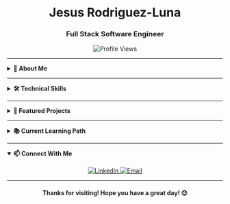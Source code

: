 <!-- HEADER -->
<div align="center">
  <h1>Jesus Rodriguez-Luna</h1>
  <h3>Full Stack Software Engineer</h3>
  <img src="https://komarev.com/ghpvc/?username=JRodriguez-Luna&style=flat-square&color=blue" alt="Profile Views"/>
</div>

---

<!-- ABOUT ME SECTION -->
<details>
  <summary><b>📝 About Me</b></summary>
  <br>
  
  I am a Full Stack Software Engineer with expertise in TypeScript, React, and Node.js. I recently completed intensive training at LearningFuze, where I developed practical experience building responsive web applications. I am passionate about creating intuitive software solutions and continuously expanding my technical knowledge.
  
  - 🔭 I'm currently working on **MindBloom**, a wellness application
  - 🌱 I'm continuously improving my skills in **React**, **TypeScript**, and backend development
  - 💼 Open to new opportunities in software development
</details>

---

<!-- SKILLS SECTION -->
<details>
  <summary><b>🛠️ Technical Skills</b></summary>
  <br>
  
  ### Languages
  <img src="https://img.shields.io/badge/-TypeScript-3178C6?style=flat-square&logo=typescript&logoColor=white" />
  <img src="https://img.shields.io/badge/-JavaScript-F7DF1E?style=flat-square&logo=javascript&logoColor=black" />
  <img src="https://img.shields.io/badge/-HTML5-E34F26?style=flat-square&logo=html5&logoColor=white" />
  <img src="https://img.shields.io/badge/-CSS3-1572B6?style=flat-square&logo=css3&logoColor=white" />
  <img src="https://img.shields.io/badge/-Python-3776AB?style=flat-square&logo=python&logoColor=white" />
  <img src="https://img.shields.io/badge/-C++-00599C?style=flat-square&logo=c%2B%2B&logoColor=white" />
  
  ### Frontend
  <img src="https://img.shields.io/badge/-React-61DAFB?style=flat-square&logo=react&logoColor=black" />
  <img src="https://img.shields.io/badge/-Responsive_Design-7952B3?style=flat-square&logo=bootstrap&logoColor=white" />
  <img src="https://img.shields.io/badge/-UI/UX-FF61F6?style=flat-square&logo=figma&logoColor=white" />
  
  ### Backend
  <img src="https://img.shields.io/badge/-Node.js-339933?style=flat-square&logo=nodedotjs&logoColor=white" />
  <img src="https://img.shields.io/badge/-Express-000000?style=flat-square&logo=express&logoColor=white" />
  <img src="https://img.shields.io/badge/-PostgreSQL-336791?style=flat-square&logo=postgresql&logoColor=white" />
  <img src="https://img.shields.io/badge/-RESTful_APIs-FF6C37?style=flat-square&logo=postman&logoColor=white" />
  
  ### Tools
  <img src="https://img.shields.io/badge/-Git-F05032?style=flat-square&logo=git&logoColor=white" />
  <img src="https://img.shields.io/badge/-GitHub-181717?style=flat-square&logo=github&logoColor=white" />
  <img src="https://img.shields.io/badge/-JWT-000000?style=flat-square&logo=jsonwebtokens&logoColor=white" />
  <img src="https://img.shields.io/badge/-Argon2-6D8A88?style=flat-square&logo=auth0&logoColor=white" />
</details>

---

<!-- PROJECTS SECTION -->
<details>
  <summary><b>🚀 Featured Projects</b></summary>
  <br>
  
  <h3>MindBloom</h3>
  <p>A full-stack wellness application that helps users track their mental health journey through daily challenges and mood tracking.</p>
  
  **Key Features:**
  - User authentication with JWT and Argon2 password hashing
  - Daily wellness challenges system
  - Mood tracking with calendar visualization
  - Streak tracking for continuous engagement
  - Responsive design for all devices
  
  **Technologies Used:**
  - React
  - Node.js
  - PostgreSQL
  - TypeScript
  - Express
  
  <a href="https://github.com/JRodriguez-Luna/MindBloom">View Code</a> | 
  <a href="https://mindbloom-app.example.com">Live Demo</a>
</details>

---

<!-- CURRENT LEARNING PATH SECTION -->
<details>
  <summary><b>📚 Current Learning Path</b></summary>
  <br>
  
  <div align="center">
    <h3>Epic React by Kent C. Dodds</h3>
    <p>Currently enhancing my React expertise through this comprehensive workshop series</p>
  </div>
  
  I'm currently working through the Epic React program by Kent C. Dodds, which covers:
  
  - **React Fundamentals**: Building strong foundations with JSX and core React principles
  - **React Hooks**: Mastering useState, useEffect, useContext, and custom hooks
  - **Advanced Patterns**: Implementing compound components, prop collections/getters, and state reducers
  - **Advanced React Hooks**: Utilizing useCallback, useMemo, useRef, and useLayoutEffect for optimization
  - **Testing**: Developing robust testing strategies with React Testing Library
  - **Performance Optimization**: Implementing code splitting, useMemo, React.memo, and Suspense
  - **Suspense**: Working with concurrent mode and data fetching patterns
  - **App Architecture**: Building scalable application architecture with context and custom hooks
  
  Through this intensive program, I'm developing advanced React skills to create more robust, maintainable, and performant applications. I apply these concepts directly in my projects to strengthen my practical implementation abilities.
</details>

---

<!-- CONTACT SECTION -->
<details open>
  <summary><b>📫 Connect With Me</b></summary>
  <br>
  
  <div align="center">
    <a href="https://www.linkedin.com/in/jesusrodriguezluna/">
      <img src="https://img.shields.io/badge/-LinkedIn-0077B5?style=for-the-badge&logo=linkedin&logoColor=white" alt="LinkedIn" />
    </a>
    <a href="mailto:your.email@example.com">
      <img src="https://img.shields.io/badge/-Email-D14836?style=for-the-badge&logo=gmail&logoColor=white" alt="Email" />
    </a>
  </div>
</details>

---

<div align="center">
  <h4>Thanks for visiting! Hope you have a great day! 😊</h4>
</div>

